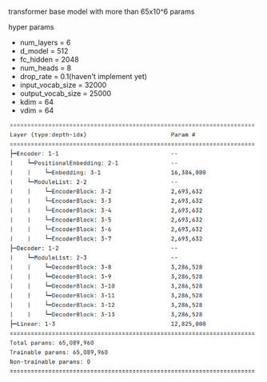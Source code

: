 transformer base model with more than 65x10^6 params

hyper params
- num_layers = 6
- d_model = 512
- fc_hidden = 2048
- num_heads = 8
- drop_rate = 0.1(haven't implement yet)
- input_vocab_size = 32000  
- output_vocab_size = 25000  
- kdim = 64
- vdim = 64

![img.png](img.png)